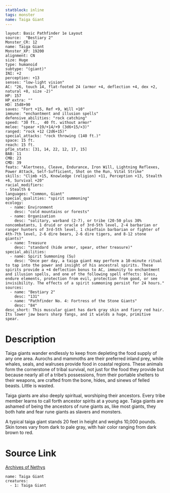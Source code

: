 ```yaml
---
statblock: inline
tags: monster
name: Taiga Giant
---
```

```statblock
layout: Basic Pathfinder 1e Layout
source:  "Bestiary 2"
Monster_CR: 12
name: Taiga Giant
Monster_XP: 19200
alignment: CN
size: Huge
type: humanoid
subtype: "(giant)"
INI: +2
perception: +13
senses: "low-light vision"
AC: "26, touch 14, flat-footed 24 (armor +4, deflection +4, dex +2, natural +8, size -2)"
HP: 157
HP_extra: ""
HD: 15d8+90
saves: "Fort +15, Ref +9, Will +10"
immune: "enchantment and illusion spells"
defensive_abilities: "rock catching"
speed: "30 ft.,  40 ft. without armor"
melee: "spear +19/+14/+9 (3d6+15/×3)"
ranged: "rock +12 (2d6+15)"
special_attacks: "rock throwing (140 ft.)"
space: 15 ft.
reach: 15 ft.
pf1e_stats: [31, 14, 22, 12, 17, 15]
BAB: 11
CMB: 23
CMD: 39
feats: "Alertness, Cleave, Endurance, Iron Will, Lightning Reflexes, Power Attack, Self-Sufficient, Shot on the Run, Vital Strike"
skills: "Climb +15, Knowledge (religion) +11, Perception +13, Stealth +6, Survival +20"
racial_modifiers:
- Stealth 6
languages: "Common, Giant"
special_qualities: "spirit summoning"
ecology:
  - name: Environment
    desc: "cold mountains or forests"
  - name: Organisation
    desc: "solitary, warband (2-7), or tribe (20-50 plus 30% noncombatants, 1 druid or oracle of 3rd-5th level, 2-4 barbarian or ranger hunters of 3rd-5th level, 1 chieftain barbarian or fighter of 4th-7th level, 2-6 dire bears, 2-6 dire tigers, and 8-12 stone giants)"
  - name: Treasure
    desc: "standard (hide armor, spear, other treasure)"
special_abilities:
  - name: Spirit Summoning (Su)
    desc: "Once per day, a taiga giant may perform a 10-minute ritual to tap into the power and insight of his ancestral spirits. These spirits provide a +4 deflection bonus to AC, immunity to enchantment and illusion spells, and one of the following spell effects: bless, endure elements, protection from evil, protection from good, or see invisibility. The effects of a spirit summoning persist for 24 hours."
sources:
  - name: "Bestiary 2"
    desc: "131"
  - name: "Pathfinder No. 4: Fortress of the Stone Giants"
    desc: "84"
desc_short: This muscular giant has dark gray skin and fiery red hair. Its lower jaw bears sharp fangs, and it wields a huge, primitive spear.
```
# Description
Taiga giants wander endlessly to keep from depleting the food supply of any one area. Aurochs and mammoths are their preferred inland prey, while whales, seals, and walruses provide food in coastal regions. These animals form the cornerstone of tribal survival, not just for the food they provide but because nearly all of a tribe’s possessions, from their portable shelters to their weapons, are crafted from the bone, hides, and sinews of felled beasts. Little is wasted.

Taiga giants are also deeply spiritual, worshiping their ancestors. Every tribe member learns to call forth ancestor spirits at a young age. Taiga giants are ashamed of being the ancestors of rune giants as, like most giants, they both hate and fear rune giants as slavers and monsters.

A typical taiga giant stands 20 feet in height and weighs 10,000 pounds. Skin tones vary from dark to pale gray, with hair color ranging from dark brown to red.
# Source Link
[Archives of Nethys](https://aonprd.com/MonsterDisplay.aspx?ItemName=Taiga%20Giant)
```encounter-table
name: Taiga Giant
creatures:
  - 1: Taiga Giant
```
